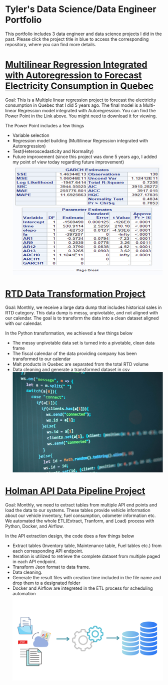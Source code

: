 # Tyler's Data Science/Data Engineer Portfolio
This portfolio includes 3 data engineer and data science projects I did in the past. Please click the project title in blue to access the corresponding repository, where you can find more details.

# [Multilinear Regression Integrated with Autoregression to Forecast Electricity Consumption in Quebec](https://github.com/huangyue1752/Multiple-Regression-Analysis-for-Electricity-Consumption)
Goal: This is a Multiple linear regression project to forecast the electricity consumption in Quebec that I did 5 years ago. The final model is a Multi-linear Regression model integrated with Autoregression. You can find the Power Point in the Link above. You might need to download it for viewing.

The Power Point includes a few things
- Variable selection 
- Regression model building (Multilinear Regression integrated with Autoregression)
- Test(Heteroscedasticity and Normality)
- Future improvement (since this project was done 5 years ago, I added my point of view today regarding future improvement)
![](/image/image.png)

# [RTD Data Transformation Project](https://github.com/huangyue1752/RTD-data-transformation)
Goal: Monthly, we receive a large data dump that includes historical sales in RTD category. This data dump is messy, unpivotable, and not aligned with our calendar. The goal is to transform the data into a clean dataset aligned with our calendar.
  
  In the Python transformation, we achieved a few things below
- The messy unpivotable data set is turned into a pivotable, clean data frame
- The fiscal calendar of the data providing company has been transformed to our calendar
- Malt products in Quebec are separated from the total RTD volume
- Data cleaning and generate a transformed dataset in csv
   ![](/image/christopher-robin-ebbinghaus-pgSkeh0yl8o-unsplash.jpeg)

# [Holman API Data Pipeline Project](https://github.com/huangyue1752/Holman-ETL-Project)
Goal: Monthly, we need to extract tables from multiple API end points and load the data to our systems. These tables provide vehicle information about our vehicle inventory, fuel consumption, odometer information etc. We automated the whole ETL(Extract, Tranform, and Load) process with Python, Docker, and Airflow.

  In the API extraction design, the code does a few things below
- Extract tables (Inventory table, Maintenance table, Fuel tables etc.) from each corresponding API endpoint.
- Iteration is utilized to retrieve the complete dataset from multiple paged in each API endpoint.
- Transform Json format to data frame. 
- Data cleaning.
- Generate the result files with creation time included in the file name and drop them to a designated folder
- Docker and Airflow are integreted in the ETL process for scheduling automation
   ![](/image/1.png)

  
